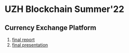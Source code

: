 # UZH Blockchain Summer'22
## Currency Exchange Platform

1. [final report](https://drive.google.com/file/d/1w0QPxNXjx7RPYSc3gZpTXj33MQvTJKA5/view?usp=sharing)
2. [final presentation](https://drive.google.com/file/d/1phb7ba7WokmIqD4jQAx5zgSTA7l8Illy/view?usp=sharing) 
